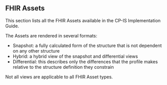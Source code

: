 ## FHIR Assets

This section lists all the FHIR Assets available in the CP-IS  Implementation Guide.

The Assets are rendered in several formats: 

- Snapshot: a fully calculated form of the structure that is not dependent on any other structure
- Hybrid: a hybrid view of the snapshot and differential views
- Differential: this describes only the differences that the profile makes relative to the structure definition they constrain 

Not all views are applicable to all FHIR Asset types.